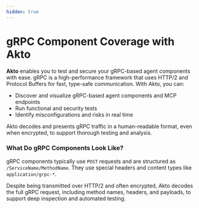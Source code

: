 ```yaml
---
hidden: true
---
```


# gRPC Component Coverage with Akto

**Akto** enables you to test and secure your gRPC-based agent components with ease. gRPC is a high-performance framework that uses HTTP/2 and Protocol Buffers for fast, type-safe communication. With Akto, you can:

* Discover and visualize gRPC-based agent components and MCP endpoints
* Run functional and security tests
* Identify misconfigurations and risks in real time

Akto decodes and presents gRPC traffic in a human-readable format, even when encrypted, to support thorough testing and analysis.

### What Do gRPC Components Look Like?

gRPC components typically use `POST` requests and are structured as `/ServiceName/MethodName`. They use special headers and content types like `application/grpc-*`.

Despite being transmitted over HTTP/2 and often encrypted, Akto decodes the full gRPC request, including method names, headers, and payloads, to support deep inspection and automated testing.
